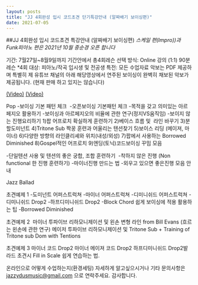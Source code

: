 ```yaml
---
layout: posts
title: "JJ 4회완성 입시 코드초견 단기특강안내 (알짜배기 보이싱편)"
date: 2021-07-05
---
```


##JJ  4회완성  입시 코드초견 특강안내 (알짜배기 보이싱편)
*스케일 편(Impro))과 Funk피아노 편은 2021년 10월 중순경 오픈 합니다*

기간: 7월27일~8월9일까지 기간안에서 총4회레슨 선택 
방식: Online 강의 (1:1)  90분레슨 *4회 
대상: 피아노/작곡  입시생 및 전공생
특전: 모든 수업자료 악보는 PDF 제공하며 특별히 제 유튜브 채널의 아래 해당영상에서 연주된 보이싱이 완벽히 채보된 악보가 제공됩니다. (현재 판매 하고 있지는 않습니다)

<a href="https://youtu.be/FzFflKhrjog" target="_blank"> (Video)</a>
<a href="https://youtu.be/litBhYFjr2U" target="_blank"> (Video)</a>

Pop 
-보이싱 기본 패턴 체크 
-오픈보이싱 기본패턴 체크 
-목적을 갖고 의미있는 아르페지오 활용하기 
-보이싱과 아르페지오의 비율에 관한 연구(정지VS움직임)
-보이지 않는 진행요리하기
1)팝 어프로치 확실하게 훈련하기
2)베이스 흐름 및  라인 바꾸기
3)분할도미넌트
4)Tritone Sub 짝꿍 훈련과 어울리는 텐션찾기
5)보이스 리딩 (메이져, 마이너)
6)다양한 방향의 라인클리셰와 위치(내성/외성)
7)팝에서 사용하는 Borrowed Diminished
8)Gospel적인 어프로치
9)엔딩(토닉)코드보이싱 꾸밈 모음

-단일텐션 사용 및 텐션의 좋은 궁합, 조합 훈련하기 
-착하지 않은 진행 (Non functional 한 진행 훈련하기)
-마이너진행 만드는 법
-외우고 있으면 좋은진행 모음 안내

Jazz Ballad

초견예제 1
-도미넌트 어퍼스트럭쳐
-마이너 어퍼스트럭쳐
-디미니쉬드 어퍼스트럭쳐
-디미니쉬드 Drop2
-하프디미니쉬드 Drop2
-Block Chord 쉽게 보이싱에 적용 활용하는 팁
-Borrowed Diminished

초견예제 2 
마이너 투파이브 리하모니제이션 및 왼손 변형 라인 from Bill Evans (흐르는 왼손에 관한 연구)
메이저 투파이브 리하모니제이션 및 Tritone Sub + Training of Tritone sub Dom with Tentions

초견예제 3
마이너 코드 Drop2
마이너 메이져 코드 Drop2
하프디미니쉬드 Drop2발라드 초견시 Fill in Scale 쉽게 연습하는 법.


온라인으로 어떻게 수업하는지(환경세팅) 자세하게 알고싶으시거나 기타 문의사항은
jazzydusmusic@gmail.com 
으로 연락주세요.
감사합니다.
